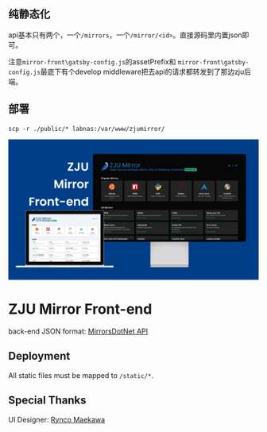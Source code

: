 
## 纯静态化

api基本只有两个，一个`/mirrors`，一个`/mirror/<id>`。直接源码里内置json即可。

注意`mirror-front\gatsby-config.js`的assetPrefix和 `mirror-front\gatsby-config.js`最底下有个develop middleware把去api的请求都转发到了那边zju后端。


## 部署

```
scp -r ./public/* labnas:/var/www/zjumirror/
```


![cover](https://raw.githubusercontent.com/RalXYZ/repo-pictures/main/mirror-front/cover.png)  

# ZJU Mirror Front-end

back-end JSON format: [MirrorsDotNet API](https://github.com/ZJUSCT/MirrorsDotNet/blob/main/Docs/Swagger.json)

## Deployment

All static files must be mapped to `/static/*`.  

## Special Thanks

UI Designer: [Rynco Maekawa](https://github.com/lynzrand)  
